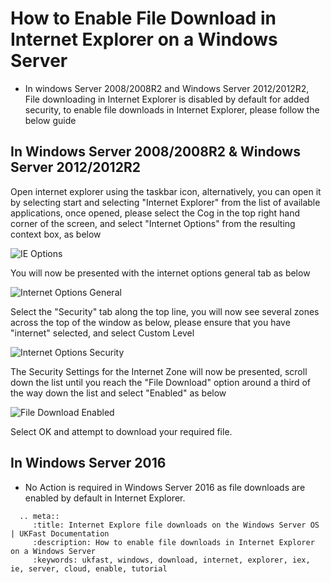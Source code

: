 # How to Enable File Download in Internet Explorer on a Windows Server


* In windows Server 2008/2008R2 and Windows Server 2012/2012R2, File downloading in Internet Explorer is disabled by default for added security, to enable file downloads in Internet Explorer, please follow the below guide


## In Windows Server 2008/2008R2 & Windows Server 2012/2012R2

Open internet explorer using the taskbar icon, alternatively, you can open it by selecting start and selecting "Internet Explorer" from the list of available applications, once opened, please select the Cog in the top right hand corner of the screen, and select "Internet Options" from the resulting context box, as below

![IE Options](Files/iefiledownload/options.PNG)

You will now be presented with the internet options general tab as below

![Internet Options General](Files/iefiledownload/general.PNG)

Select the "Security" tab along the top line, you will now see several zones across the top of the window as below, please ensure that you have "internet" selected, and select Custom Level

![Internet Options Security](Files/iefiledownload/security.PNG)

The Security Settings for the Internet Zone will now be presented, scroll down the list until you reach the "File Download" option around a third of the way down the list and select "Enabled" as below

![File Download Enabled](Files/iefiledownload/filedownloadenabled.PNG)

Select OK and attempt to download your required file.

## In Windows Server 2016

* No Action is required in Windows Server 2016 as file downloads are enabled by default in Internet Explorer.

```eval_rst
  .. meta::
     :title: Internet Explore file downloads on the Windows Server OS | UKFast Documentation
     :description: How to enable file downloads in Internet Explorer on a Windows Server
     :keywords: ukfast, windows, download, internet, explorer, iex, ie, server, cloud, enable, tutorial

